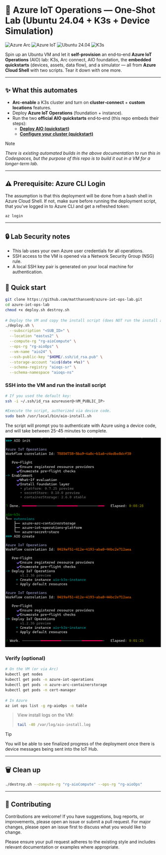 # 🚀 Azure IoT Operations — One‑Shot Lab (Ubuntu 24.04 + K3s + Device Simulation)

![Azure Arc](https://img.shields.io/badge/Azure%20Arc-Enabled-0078D4)
![Azure IoT](https://img.shields.io/badge/Azure%20IoT-Operations-0078D4?logo=microsoft-azure&logoColor=white)
![Ubuntu 24.04](https://img.shields.io/badge/Ubuntu-24.04-E95420)
![K3s](https://img.shields.io/badge/Kubernetes-K3s-326CE5)

Spin up an Ubuntu VM and let it **self‑provision** an end‑to‑end **Azure IoT Operations** (AIO) lab: K3s, Arc connect, AIO foundation, the **embedded quickstarts** (devices, assets, data flow), and a simulator — all from **Azure Cloud Shell** with two scripts. Tear it down with one more.

---

## ✨ What this automates

- **Arc‑enable** a K3s cluster and turn on **cluster‑connect** + **custom locations** features.  
- Deploy **Azure IoT Operations** (foundation + instance).  
- Run the two **official AIO quickstarts** end‑to‑end (this repo embeds their steps):
  - **[Deploy AIO (quickstart)](https://learn.microsoft.com/azure/iot-operations/)** 
  - **[Configure your cluster (quickstart)](https://learn.microsoft.com/azure/iot-operations/get-started-end-to-end-sample/quickstart-configure)**

> [!NOTE]
> *There is existing automated builds in the above documentation to run this in Codespaces, but the purpose of this repo is to build it out in a VM for a longer-term lab.*

---

## ⚠️ Prerequisite: Azure CLI Login

The assumption is that this deployment will be done from a bash shell in Azure Cloud Shell. If not, make sure before running the deployment script, that you've logged in to Azure CLI and get a refreshed token:

```bash
az login
```

---

## 🔒 Lab Security notes

- This lab uses your own Azure user credentials for all operations.
- SSH access to the VM is opened via a Network Security Group (NSG) rule.
- A local SSH key pair is generated on your local machine for authentication.

## 🧪 Quick start

```bash
git clone https://github.com/matthansen0/azure-iot-ops-lab.git
cd azure-iot-ops-lab
chmod +x deploy.sh destroy.sh

# Deploy the VM and copy the install script (does NOT run the install automatically)
./deploy.sh \
  --subscription "<SUB_ID>" \
  --location "eastus2" \
  --compute-rg "rg-aioCompute" \
  --ops-rg "rg-aioOps" \
  --vm-name "aio24" \
  --ssh-public-key "$HOME/.ssh/id_rsa.pub" \
  --storage-account "aio$(date +%s)" \
  --schema-registry "aioqs-sr" \
  --schema-namespace "aioqs-ns"
```

### SSH into the VM and run the install script

```bash
# If you used the default key:
ssh -i ~/.ssh/id_rsa azureuser@<VM_PUBLIC_IP>
```

```bash
#Execute the script, authorized via device code.
sudo bash /usr/local/bin/aio-install.sh
```

The script will prompt you to authenticate with Azure using a device code, and will take between 25-45 minutes to complete.

![Install Script](media/install-script.png)

### Verify (optional)

```bash
# On the VM (or via Arc)
kubectl get nodes
kubectl get pods -n azure-iot-operations
kubectl get pods -n azure-arc-containerstorage
kubectl get pods -n cert-manager

# In Azure
az iot ops list -g rg-aioOps -o table
```

> View install logs on the VM:
>
> ```bash
> tail -40 /var/log/aio-install.log
> ```

> [!TIP]
> You will be able to see finalized progress of the deployment once there is device messages being sent into the IoT Hub. 

---

## 🗑️ Clean up

```bash
./destroy.sh --compute-rg "rg-aioCompute" --ops-rg "rg-aioOps"
```
---

## 🤝 Contributing

Contributions are welcome! If you have suggestions, bug reports, or improvements, please open an issue or submit a pull request. For major changes, please open an issue first to discuss what you would like to change.

Please ensure your pull request adheres to the existing style and includes relevant documentation or examples where appropriate.
